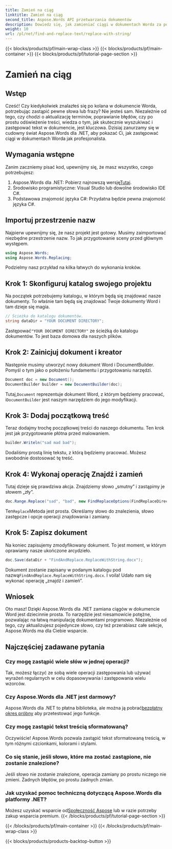 ```yaml
---
title: Zamień na ciąg
linktitle: Zamień na ciąg
second_title: Aspose.Words API przetwarzania dokumentów
description: Dowiedz się, jak zamieniać ciągi w dokumentach Worda za pomocą Aspose.Words dla .NET dzięki temu przewodnikowi krok po kroku. Idealne dla programistów, którzy chcą zautomatyzować edycję dokumentów.
weight: 10
url: /pl/net/find-and-replace-text/replace-with-string/
---
```


{{< blocks/products/pf/main-wrap-class >}}
{{< blocks/products/pf/main-container >}}
{{< blocks/products/pf/tutorial-page-section >}}

# Zamień na ciąg


## Wstęp

Cześć! Czy kiedykolwiek znalazłeś się po kolana w dokumencie Worda, potrzebując zastąpić pewne słowa lub frazy? Nie jesteś sam. Niezależnie od tego, czy chodzi o aktualizację terminów, poprawianie błędów, czy po prostu odświeżenie treści, wiedza o tym, jak skutecznie wyszukiwać i zastępować tekst w dokumencie, jest kluczowa. Dzisiaj zanurzamy się w cudowny świat Aspose.Words dla .NET, aby pokazać Ci, jak zastępować ciągi w dokumentach Worda jak profesjonalista.

## Wymagania wstępne

Zanim zaczniemy pisać kod, upewnijmy się, że masz wszystko, czego potrzebujesz:

1.  Aspose.Words dla .NET: Pobierz najnowszą wersję[Tutaj](https://releases.aspose.com/words/net/).
2. Środowisko programistyczne: Visual Studio lub dowolne środowisko IDE C#.
3. Podstawowa znajomość języka C#: Przydatna będzie pewna znajomość języka C#.

## Importuj przestrzenie nazw

Najpierw upewnijmy się, że nasz projekt jest gotowy. Musimy zaimportować niezbędne przestrzenie nazw. To jak przygotowanie sceny przed głównym występem.

```csharp
using Aspose.Words;
using Aspose.Words.Replacing;
```

Podzielmy nasz przykład na kilka łatwych do wykonania kroków.

## Krok 1: Skonfiguruj katalog swojego projektu

Na początek potrzebujemy katalogu, w którym będą się znajdować nasze dokumenty. To właśnie tam będą się znajdować Twoje dokumenty Word i tam dzieje się magia.

```csharp
// Ścieżka do katalogu dokumentów.
string dataDir = "YOUR DOCUMENT DIRECTORY";
```

 Zastępować`"YOUR DOCUMENT DIRECTORY"` ze ścieżką do katalogu dokumentów. To jest baza domowa dla naszych plików.

## Krok 2: Zainicjuj dokument i kreator

Następnie musimy utworzyć nowy dokument Word i DocumentBuilder. Pomyśl o tym jako o położeniu fundamentu i przygotowaniu narzędzi.

```csharp
Document doc = new Document();
DocumentBuilder builder = new DocumentBuilder(doc);
```

 Tutaj,`Document` reprezentuje dokument Word, z którym będziemy pracować, i`DocumentBuilder` jest naszym narzędziem do jego modyfikacji.

## Krok 3: Dodaj początkową treść

Teraz dodajmy trochę początkowej treści do naszego dokumentu. Ten krok jest jak przygotowanie płótna przed malowaniem.

```csharp
builder.Writeln("sad mad bad");
```

Dodaliśmy prostą linię tekstu, z którą będziemy pracować. Możesz swobodnie dostosować tę treść.

## Krok 4: Wykonaj operację Znajdź i zamień

Tutaj dzieje się prawdziwa akcja. Znajdziemy słowo „smutny” i zastąpimy je słowem „zły”.

```csharp
doc.Range.Replace("sad", "bad", new FindReplaceOptions(FindReplaceDirection.Forward));
```

 Ten`Replace`Metoda jest prosta. Określamy słowo do znalezienia, słowo zastępcze i opcje operacji znajdowania i zamiany.

## Krok 5: Zapisz dokument

Na koniec zapisujemy zmodyfikowany dokument. To jest moment, w którym oprawiamy nasze ukończone arcydzieło.

```csharp
doc.Save(dataDir + "FindAndReplace.ReplaceWithString.docx");
```

 Dokument zostanie zapisany w podanym katalogu pod nazwą`FindAndReplace.ReplaceWithString.docx`. I voila! Udało nam się wykonać operację „znajdź i zamień”.

## Wniosek

Oto masz! Dzięki Aspose.Words dla .NET zamiana ciągów w dokumencie Word jest dziecinnie prosta. To narzędzie jest niesamowicie potężne, pozwalając na łatwą manipulację dokumentami programowo. Niezależnie od tego, czy aktualizujesz pojedyncze słowo, czy też przerabiasz całe sekcje, Aspose.Words ma dla Ciebie wsparcie.

## Najczęściej zadawane pytania

### Czy mogę zastąpić wiele słów w jednej operacji?
Tak, możesz łączyć ze sobą wiele operacji zastępowania lub używać wyrażeń regularnych w celu dopasowywania i zastępowania wielu wzorców.

### Czy Aspose.Words dla .NET jest darmowy?
 Aspose.Words dla .NET to płatna biblioteka, ale można ją pobrać[bezpłatny okres próbny](https://releases.aspose.com/) aby przetestować jego funkcje.

### Czy mogę zastąpić tekst treścią sformatowaną?
Oczywiście! Aspose.Words pozwala zastąpić tekst sformatowaną treścią, w tym różnymi czcionkami, kolorami i stylami.

### Co się stanie, jeśli słowo, które ma zostać zastąpione, nie zostanie znalezione?
Jeśli słowo nie zostanie znalezione, operacja zamiany po prostu niczego nie zmieni. Żadnych błędów, po prostu żadnych zmian.

### Jak uzyskać pomoc techniczną dotyczącą Aspose.Words dla platformy .NET?
 Możesz uzyskać wsparcie od[Społeczność Aspose](https://forum.aspose.com/c/words/8) lub w razie potrzeby zakup wsparcia premium.
{{< /blocks/products/pf/tutorial-page-section >}}

{{< /blocks/products/pf/main-container >}}
{{< /blocks/products/pf/main-wrap-class >}}

{{< blocks/products/products-backtop-button >}}
